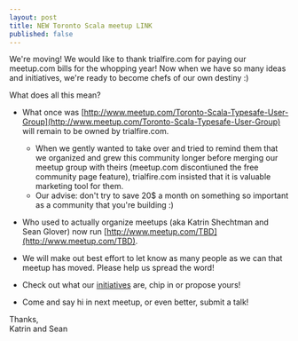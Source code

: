 ```yaml
---
layout: post
title: NEW Toronto Scala meetup LINK
published: false
---
```


We're moving! We would like to thank trialfire.com for paying our meetup.com bills for the whopping year! Now when we have so many ideas and initiatives, we're ready to become chefs of our own destiny :) 

What does all this mean?

* What once was [http://www.meetup.com/Toronto-Scala-Typesafe-User-Group](http://www.meetup.com/Toronto-Scala-Typesafe-User-Group) will remain to be owned by trialfire.com. 
	* When we gently wanted to take over and tried to remind them that we organized and grew this community longer before merging our meetup group with theirs (meetup.com discontiuned the free community page feature), trialfire.com insisted that it is valuable marketing tool for them. 
	* Our advise: don't try to save 20$ a month on something so important as a community that you're building :)

* Who used to actually organize meetups (aka Katrin Shechtman and Sean Glover) now run [http://www.meetup.com/TBD](http://www.meetup.com/TBD).

* We will make out best effort to let know as many people as we can that meetup has moved. Please help us spread the word!

* Check out what our [initiatives](initiatives) are, chip in or propose yours!

* Come and say hi in next meetup, or even better, submit a talk! 

Thanks,
<br>Katrin and Sean</br>
